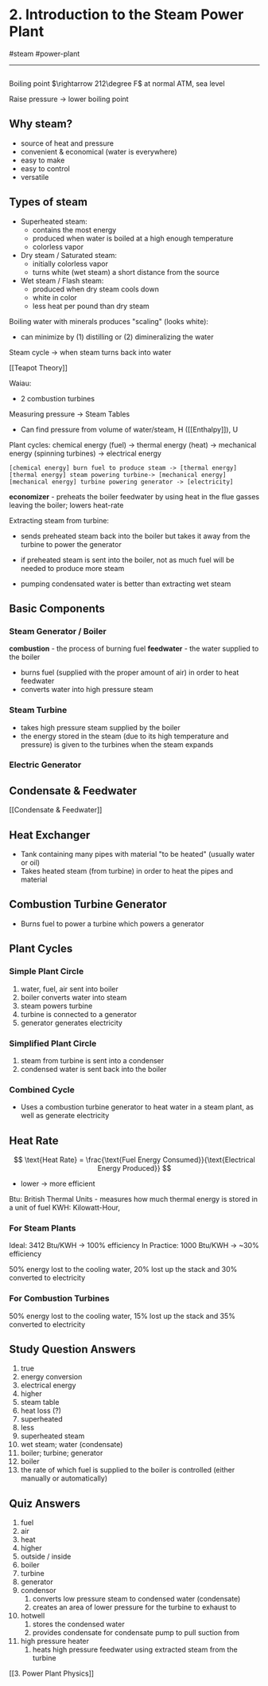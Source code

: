 # 2. Introduction to the Steam Power Plant
#steam #power-plant

---

```toc
```

Boiling point $\rightarrow 212\degree F$ at normal ATM, sea level

Raise pressure -> lower boiling point

## Why steam?
- source of heat and pressure
- convenient & economical (water is everywhere)
- easy to make
- easy to control
- versatile

## Types of steam
- Superheated steam:
    - contains the most energy
	- produced when water is boiled at a high enough temperature
	- colorless vapor
- Dry steam / Saturated steam:
	- initially colorless vapor
	- turns white (wet steam) a short distance from the source
- Wet steam / Flash steam:
	- produced when dry steam cools down
	- white in color
	- less heat per pound than dry steam

Boiling water with minerals produces "scaling" (looks white):
- can minimize by (1) distilling or (2) dimineralizing the water

Steam cycle -> when steam turns back into water

[[Teapot Theory]]

Waiau:
- 2 combustion turbines

Measuring pressure -> Steam Tables
- Can find pressure from volume of water/steam, H ([[Enthalpy]]), U

Plant cycles: chemical energy (fuel) -> thermal energy (heat) -> mechanical energy (spinning turbines) -> electrical energy

```nomnoml
[chemical energy] burn fuel to produce steam -> [thermal energy]
[thermal energy] steam powering turbine-> [mechanical energy]
[mechanical energy] turbine powering generator -> [electricity]
```

__economizer__ - preheats the boiler feedwater by using heat in the flue gasses leaving the boiler; lowers heat-rate

Extracting steam from turbine:
- sends preheated steam back into the boiler but takes it away from the turbine to power the generator
- if preheated steam is sent into the boiler, not as much fuel will be needed to produce more steam

- pumping condensated water is better than extracting wet steam

## Basic Components
### Steam Generator / Boiler
__combustion__ - the process of burning fuel
__feedwater__ - the water supplied to the boiler
- burns fuel (supplied with the proper amount of air) in order to heat feedwater
- converts water into high pressure steam
### Steam Turbine
- takes high pressure steam supplied by the boiler
- the energy stored in the steam (due to its high temperature and pressure) is given to the turbines when the steam expands
### Electric Generator

## Condensate & Feedwater
[[Condensate & Feedwater]]

## Heat Exchanger
- Tank containing many pipes with material "to be heated" (usually water or oil)
- Takes heated steam (from turbine) in order to heat the pipes and material

## Combustion Turbine Generator
- Burns fuel to power a turbine which powers a generator

## Plant Cycles

### Simple Plant Circle

1. water, fuel, air sent into boiler
2. boiler converts water into steam
3. steam powers turbine
4. turbine is connected to a generator
5. generator generates electricity

### Simplified Plant Circle

1. steam from turbine is sent into a condenser
2. condensed water is sent back into the boiler

### Combined Cycle
- Uses a combustion turbine generator to heat water in a steam plant, as well as generate electricity

## Heat Rate
$$
\text{Heat Rate} = \frac{\text{Fuel Energy Consumed}}{\text{Electrical Energy Produced}}
$$
- lower -> more efficient


Btu: British Thermal Units - measures how much thermal energy is stored in a unit of fuel
KWH: Kilowatt-Hour,

### For Steam Plants
Ideal: 3412 Btu/KWH -> 100% efficiency
In Practice: 1000 Btu/KWH -> ~30% efficiency

50% energy lost to the cooling water, 20% lost up the stack and 30% converted to electricity

### For Combustion Turbines
50% energy lost to the cooling water, 15% lost up the stack and 35% converted to electricity

## Study Question Answers
1. true
2. energy conversion
3. electrical energy
4. higher
5. steam table
6. heat loss (?)
7. superheated
8. less
9. superheated steam
10. wet steam; water (condensate)
11. boiler; turbine; generator
12. boiler
13. the rate of which fuel is supplied to the boiler is controlled (either manually or automatically)

## Quiz Answers
1. fuel
2. air
3. heat
4. higher
5. outside / inside
6. boiler
7. turbine
8. generator
9. condensor
	1. converts low pressure steam to condensed water (condensate)
	2. creates an area of lower pressure for the turbine to exhaust to
10. hotwell
	1. stores the condensed water
	2. provides condensate for condensate pump to pull suction from
11. high pressure heater
	1. heats high pressure feedwater using extracted steam from the turbine
	
[[3. Power Plant Physics]]
